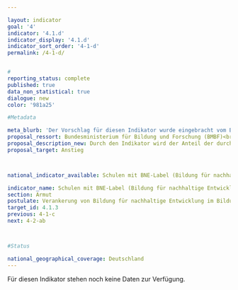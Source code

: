 ```yaml
---

layout: indicator        
goal: '4'        
indicator: '4.1.d'        
indicator_display: '4.1.d'        
indicator_sort_order: '4-1-d'        
permalink: /4-1-d/        


#
reporting_status: complete        
published: true        
data_non_statistical: true        
dialogue: new
color: '981a25'

#Metadata  

meta_blurb: 'Der Vorschlag für diesen Indikator wurde eingebracht vom Bundesministerium für Umwelt, Naturschutz, nukleare Sicherheit und Verbraucherschutz (BMUV).'
proposal_ressort: Bundesministerium für Bildung und Forschung (BMBF)<br>Bundesministerium für Umwelt, Naturschutz, nukleare Sicherheit und Verbraucherschutz (BMUV)<br>Bundesministerium für wirtschaftliche Zusammenarbeit und Entwicklung (BMZ)
proposal_description_new: Durch den Indikator wird der Anteil der durch BNE-Schullabel ausgezeichneten Schulen in Deutschland an der Gesamtzahl der allgemein- und berufsbildenden Schulen dargestellt. Der Indikator bildet das besondere Engagement der Schulen für eine Verankerung von Bildung für nachhaltige Entwicklung (BNE) im Unterricht, in der Schulentwicklung sowie in der Schule als Ganzes ab.
proposal_target: Anstieg   



national_indicator_available: Schulen mit BNE-Label (Bildung für nachhaltige Entwicklung)       

indicator_name: Schulen mit BNE-Label (Bildung für nachhaltige Entwicklung)         
section: Armut        
postulate: Verankerung von Bildung für nachhaltige Entwicklung im Bildungssystem vorantreiben       
target_id: 4.1.3        
previous: 4-1-c       
next: 4-2-ab        



#Status        

national_geographical_coverage: Deutschland               
---
```

Für diesen Indikator stehen noch keine Daten zur Verfügung.
